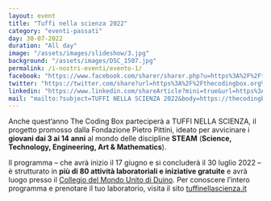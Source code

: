 ```yaml
---
layout: event
title: "Tuffi nella scienza 2022"
category: "eventi-passati"
day: 30-07-2022
duration: "All day"
image: "/assets/images/slideshow/3.jpg"
background: "/assets/images/DSC_1507.jpg"
permalink: /i-nostri-eventi/evento-1/
facebook: "https://www.facebook.com/sharer/sharer.php?u=https%3A%2F%2Fthecodingbox.org%2Fevents%2Fevento-1%2F"
twitter: "https://twitter.com/share?url=https%3A%2F%2Fthecodingbox.org%2Fevents%2Fevento-1%2F"
linkedin: "https://www.linkedin.com/shareArticle?mini=true&url=https%3A%2F%2Fthecodingbox.org%2Fevents%2Fevento-1%2F"
mail: "mailto:?subject=TUFFI NELLA SCIENZA 2022&body=https://thecodingbox.org/events/evento-1/"
---
```


Anche quest’anno The Coding Box parteciperà a TUFFI NELLA SCIENZA, il progetto promosso dalla Fondazione Pietro Pittini,
ideato per avvicinare i **giovani dai 3 ai 14 anni** al mondo delle discipline **STEAM** (**Science, Technology,
Engineering, Art & Mathematics**).

Il programma – che avrà inizio il 17 giugno e si concluderà il 30 luglio 2022 – è strutturato in **più di 80 attività
laboratoriali e iniziative gratuite** e avrà luogo presso
il <a href="https://www.google.com/maps/place/United+World+College+of+the+Adriatic/@45.7732799,13.6046994,15z/data=!4m2!3m1!1s0x0:0x7a5e31257a55cfd0?sa=X&ved=2ahUKEwjBjdj_7af3AhWOQ_EDHbpYDQIQ_BJ6BAhREAU">
Collegio del Mondo Unito di Duino</a>.
Per conoscere l’intero programma e prenotare il tuo laboratorio, visita il
sito <a href="https://www.tuffinellascienza.it/">tuffinellascienza.it</a>
